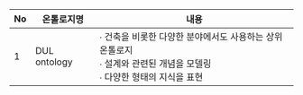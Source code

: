| No | 온톨로지명        | 내용                                                                            |
|----|--------------|-------------------------------------------------------------------------------|
| 1  | DUL ontology | ∙ 건축을 비롯한 다양한 분야에서도 사용하는 상위 온톨로지 <br/>∙ 설계와 관련된 개념을 모델링<br/>∙ 다양한 형태의 지식을 표현  |

